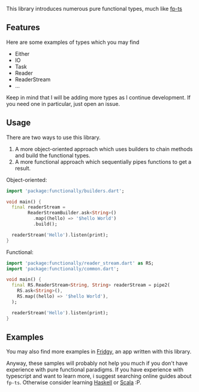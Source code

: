 This library introduces numerous pure functional types, much like [fp-ts](https://gcanti.github.io/fp-ts/)

## Features

Here are some examples of types which you may find

- Either
- IO
- Task
- Reader
- ReaderStream
- ...

Keep in mind that I will be adding more types as I continue development.
If you need one in particular, just open an issue.

## Usage

There are two ways to use this library.
1) A more object-oriented approach which uses builders to chain methods and build the functional types.
2) A more functional approach which sequentially pipes functions to get a result.

Object-oriented:
```dart
import 'package:functionally/builders.dart';

void main() {
  final readerStream =
        ReaderStreamBuilder.ask<String>()
          .map((hello) => '$hello World')
          .build();

  readerStream('Hello').listen(print);
}
```

Functional:
```dart
import 'package:functionally/reader_stream.dart' as RS;
import 'package:functionally/common.dart';

void main() {
  final RS.ReaderStream<String, String> readerStream = pipe2(
    RS.ask<String>(),
    RS.map((hello) => '$hello World'),
  );

  readerStream('Hello').listen(print);
}
```

## Examples
You may also find more examples in [Fridgy](https://github.com/fgaudo/fridgy), an app written with this library.

Anyway, these samples will probably not help you much if you don't have experience with pure functional paradigms.
If you have experience with typescript and want to learn more, i suggest searching online guides about `fp-ts`.
Otherwise consider learning [Haskell](https://www.haskell.org/) or [Scala](https://www.scala-lang.org/) :P.


